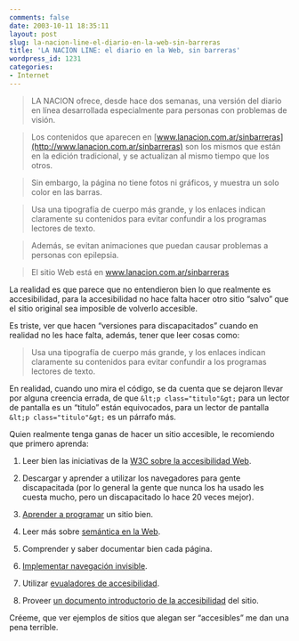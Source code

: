 ```yaml
---
comments: false
date: 2003-10-11 18:35:11
layout: post
slug: la-nacion-line-el-diario-en-la-web-sin-barreras
title: 'LA NACION LINE: el diario en la Web, sin barreras'
wordpress_id: 1231
categories:
- Internet
---
```


> LA NACION ofrece, desde hace dos semanas, una versión del diario en línea desarrollada especialmente para personas con problemas de visión.
> 
> 


> 
> Los contenidos que aparecen en [www.lanacion.com.ar/sinbarreras](http://www.lanacion.com.ar/sinbarreras) son los mismos que están en la edición tradicional, y se actualizan al mismo tiempo que los otros.
> 
> 


> 
> Sin embargo, la página no tiene fotos ni gráficos, y muestra un solo color en las barras.
> 
> 


> 
> Usa una tipografía de cuerpo más grande, y los enlaces indican claramente su contenidos para evitar confundir a los programas lectores de texto.
> 
> 


> 
> Además, se evitan animaciones que puedan causar problemas a personas con epilepsia.
> 
> 


> 
> El sitio Web está en www.lanacion.com.ar/sinbarreras





La realidad es que parece que no entendieron bien lo que realmente es accesibilidad, para la accesibilidad no hace falta hacer otro sitio “salvo” que el sitio original sea imposible de volverlo accesible.





Es triste, ver que hacen “versiones para discapacitados” cuando en realidad no les hace falta, además, tener que leer cosas como:





> Usa una tipografía de cuerpo más grande, y los enlaces indican claramente su contenidos para evitar confundir a los programas lectores de texto.





En realidad, cuando uno mira el código, se da cuenta que se dejaron llevar por alguna creencia errada, de que `&lt;p class="titulo"&gt;` para un lector de pantalla es un “titulo” están equivocados, para un lector de pantalla `&lt;p class="titulo"&gt;` es un párrafo más.





Quien realmente tenga ganas de hacer un sitio accesible, le recomiendo que primero aprenda:







  1. Leer bien las iniciativas de la [W3C sobre la accesibilidad Web](http://www.w3c.org/WAI/).


  2. Descargar y aprender a utilizar los navegadores para gente discapacitada (por lo general la gente que nunca los ha usado les cuesta mucho, pero un discapacitado lo hace 20 veces mejor).


  3. [Aprender a programar](/articulos/) un sitio bien.


  4. Leer más sobre [semántica en la Web](http://www.google.es/search?q=sem%C3%A1ntica+en+la+Web&ie=UTF-8&oe=UTF-8&hl=ca&btnG=Cerca+amb+el+Google&meta=cr%3DcountryES).


  5. Comprender y saber documentar bien cada página.


  6. [Implementar navegación invisible](/archivos/categorias/articulos_de_minid/navegacion_invisible_mejorar_el_estandar_de_las_barras_de_navegacion.php).


  7. Utilizar [evualadores de accesibilidad](http://www.tawdis.net/).


  8. Proveer [un documento introductorio de la accesibilidad](/informacion/accesibilidad.php) del sitio.





Créeme, que ver ejemplos de sitios que alegan ser “accesibles” me dan una pena terrible.




 
